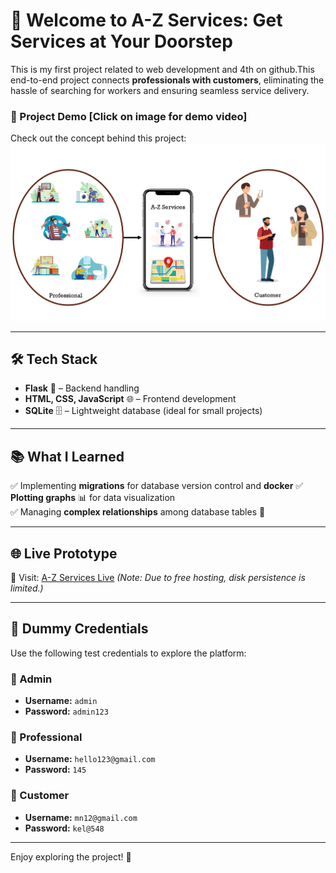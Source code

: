 # 🚀 Welcome to A-Z Services: Get Services at Your Doorstep

This is my first project related to web development and 4th on github.This end-to-end project connects **professionals with customers**, eliminating the hassle of searching for workers and ensuring seamless service delivery.

### 🎥 Project Demo [Click on image for demo video]

Check out the concept behind this project:  
[![Click for Demo Video](./Screenshot%202025-03-09%20233242.png)](https://www.youtube.com/watch?v=_-Dck4I2VBY)

---

## 🛠 Tech Stack

- **Flask** 🐍 – Backend handling
- **HTML, CSS, JavaScript** 🌐 – Frontend development
- **SQLite** 🗄 – Lightweight database (ideal for small projects)

---

## 📚 What I Learned

✅ Implementing **migrations** for database version control and **docker** 
✅ **Plotting graphs** 📊 for data visualization  
✅ Managing **complex relationships** among database tables 🔄  

---

## 🌐 Live Prototype

🔗 Visit: [A-Z Services Live](https://household-services.onrender.com) *(Note: Due to free hosting, disk persistence is limited.)*

---

## 🔑 Dummy Credentials

Use the following test credentials to explore the platform:

### 🔹 Admin
- **Username:** `admin`
- **Password:** `admin123`

### 🔹 Professional
- **Username:** `hello123@gmail.com`
- **Password:** `145`

### 🔹 Customer
- **Username:** `mn12@gmail.com`
- **Password:** `kel@548`

---

Enjoy exploring the project! 🚀

